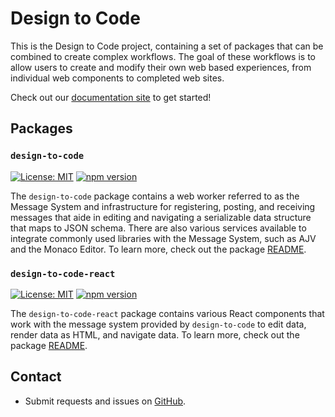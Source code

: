 # Design to Code

This is the Design to Code project, containing a set of packages that can be combined to create complex workflows. The goal of these workflows is to allow users to create and modify their own web based experiences, from individual web components to completed web sites.

Check out our [documentation site](https://janechu.github.io/design-to-code/) to get started!

## Packages

### `design-to-code`

[![License: MIT](https://img.shields.io/badge/License-MIT-yellow.svg)](https://opensource.org/licenses/MIT)
[![npm version](https://badge.fury.io/js/design-to-code.svg)](https://badge.fury.io/js/design-to-code)

The `design-to-code` package contains a web worker referred to as the Message System and infrastructure for registering, posting, and receiving messages that aide in editing and navigating a serializable data structure that maps to JSON schema. There are also various services available to integrate commonly used libraries with the Message System, such as AJV and the Monaco Editor. To learn more, check out the package [README](./packages/design-to-code).

### `design-to-code-react`

[![License: MIT](https://img.shields.io/badge/License-MIT-yellow.svg)](https://opensource.org/licenses/MIT)
[![npm version](https://badge.fury.io/js/design-to-code-react.svg)](https://badge.fury.io/js/design-to-code-react)

The `design-to-code-react` package contains various React components that work with the message system provided by `design-to-code` to edit data, render data as HTML, and navigate data. To learn more, check out the package [README](./packages/design-to-code-react).

## Contact

* Submit requests and issues on [GitHub](https://github.com/janechu/design-to-code/issues/new/choose).
